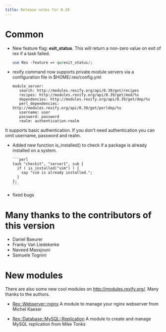 ```yaml
---
title: Release notes for 0.39
---
```


# Common

-   New feature flag: **exit\_status**. This will return a non-zero value on exit of rex if a task failed.

    ```perl
    use Rex -feature => qw/exit_status/;
    ```

-   rexify command now supports private module servers via a configuration file in $HOME/.rex/config.yml

        module_server:
           search: http://modules.rexify.org/api/0.39/get/recipes
           recipes: http://modules.rexify.org/api/0.39/get/mod/%s
           dependencies: http://modules.rexify.org/api/0.39/get/dep/%s
           perl_dependencies: http://modules.rexify.org/api/0.39/get/perldep/%s
           username: user
           password: password
           realm: authentication-realm

It supports basic authentication. If you don't need authentication you can omit username, password and realm.

-   Added new function is\_installed() to check if a package is already installed on a system.

        ```perl
        task "checkit", "server1", sub {
          if ( is_installed("vim") ) {
            say "vim is already installed.";
          }
        };
        ```

-   fixed bugs

# Many thanks to the contributors of this version

-   Daniel Baeurer
-   Franky Van Liedekerke
-   Naveed Massjouni
-   Samuele Tognini

# New modules

There are also some new cool modules on http://modules.rexify.org/. Many thanks to the authors.

-   [Rex::Webserver::nginx](http://modules.rexify.org/module/Rex::Webserver::nginx) A module to manage your nginx webserver from Michel Kaeser

-   [Rex::Database::MySQL::Replication](http://modules.rexify.org/pod/Rex::Database::MySQL/file/Replication.pm) A module to create and manage MySQL replication from Mike Tonks



